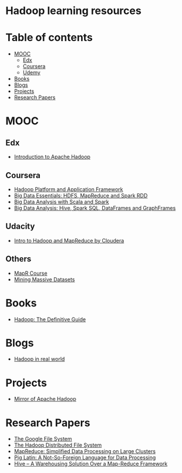 # Hadoop learning resources

Table of contents
=================

<!--ts-->
   * [MOOC](#mooc)
      * [Edx](#edx)
      * [Coursera](#coursera)
      * [Udemy](#udemy)
   * [Books](#books)
   * [Blogs](#blogs)
   * [Projects](#papers)
   * [Research Papers](#papers)
<!--te-->

MOOC
====
Edx
---
   * [Introduction to Apache Hadoop](https://www.edx.org/course/introduction-apache-hadoop-linuxfoundationx-lfs103x) 

Coursera
--------
   * [Hadoop Platform and Application Framework](https://www.coursera.org/learn/hadoop)
   * [Big Data Essentials: HDFS, MapReduce and Spark RDD](https://www.coursera.org/learn/big-data-essentials)
   * [Big Data Analysis with Scala and Spark](https://www.coursera.org/learn/scala-spark-big-data)
   * [Big Data Analysis: Hive, Spark SQL, DataFrames and GraphFrames](https://www.coursera.org/learn/big-data-analysis)

Udacity
--------
   * [Intro to Hadoop and MapReduce by Cloudera](https://in.udacity.com/course/intro-to-hadoop-and-mapreduce--ud617)
   
Others
------
   * [MapR Course](https://mapr.com/training/courses/#On-Demand)
   * [Mining Massive Datasets](https://lagunita.stanford.edu/courses/course-v1:ComputerScience+MMDS+SelfPaced/about)

Books
============
* [Hadoop: The Definitive Guide](https://www.flipkart.com/hadoop-definitive-guide-fourth/p/itme7a3wbzaffnbu?pid=9789352130672&lid=LSTBOK9789352130672OAOPVD&marketplace=FLIPKART&srno=s_1_1&otracker=search&fm=SEARCH&iid=ace6243d-4d5a-4341-9044-0b31637fb6ae.9789352130672.SEARCH&ppt=Homepage&ppn=Homepage&ssid=6svcjvhsuo0000001534398331316&qH=bd499b99cac1abfa)

Blogs
============
* [Hadoop in real world](http://hadoopinrealworld.com/blog/)

Projects
============
* [Mirror of Apache Hadoop](https://github.com/apache/hadoop)

Research Papers
============
* [The Google File System](https://ai.google/research/pubs/pub51)
* [The Hadoop Distributed File System](http://storageconference.us/2010/Papers/MSST/Shvachko.pdf)
* [MapReduce: Simplified Data Processing on Large Clusters](https://ai.google/research/pubs/pub62)
* [Pig Latin: A Not-So-Foreign Language for Data Processing](http://infolab.stanford.edu/~olston/publications/sigmod08.pdf)
* [Hive – A Warehousing Solution Over a Map-Reduce Framework](https://research.fb.com/publications/hive-a-warehousing-solution-over-a-map-reduce-framework/)

